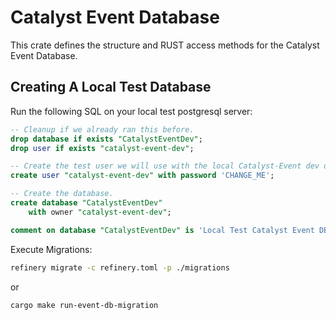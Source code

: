 # Catalyst Event Database

This crate defines the structure and RUST access methods for the Catalyst Event Database.

## Creating A Local Test Database

Run the following SQL on your local test postgresql server:

```sql
-- Cleanup if we already ran this before.
drop database if exists "CatalystEventDev";
drop user if exists "catalyst-event-dev";

-- Create the test user we will use with the local Catalyst-Event dev database.
create user "catalyst-event-dev" with password 'CHANGE_ME';

-- Create the database.
create database "CatalystEventDev"
    with owner "catalyst-event-dev";

comment on database "CatalystEventDev" is 'Local Test Catalyst Event DB';
```

Execute Migrations:

```sh
refinery migrate -c refinery.toml -p ./migrations
```

or

```sh
cargo make run-event-db-migration
```
